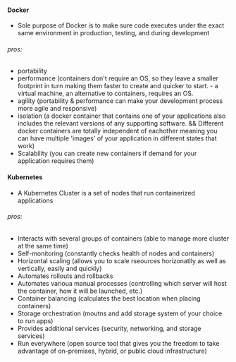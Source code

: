 #### Docker
-  Sole purpose of Docker is to make sure code executes under the exact same environment in production, testing, and during development

###### pros:
*  portability
*  performance (containers don't require an OS, so they leave a smaller footprint in turn making them faster to create and quicker to start. - a virtual machine, an alternative to containers, requires an OS.
*  agility (portability & performance can make your development process more agile and responsive)
*  isolation (a docker container that contains one of your applications also includes the relevant versions of any supporting software. && Different docker containers are totally independent of eachother meaning you can have multiple 'images' of your application in different states that work)
*  Scalability (you can create new containers if demand for your application requires them)

#### Kubernetes
-  A Kubernetes Cluster is a set of nodes that run containerized applications

###### pros:
*  Interacts with several groups of containers (able to manage more cluster at the same time)
*  Self-monitoring (constantly checks health of nodes and containers)
*  Horizontal scaling (allows you to scale rseources horizonatlly as well as vertically, easily and quickly)
*  Automates rollouts and rollbacks
*  Automates varioua manual processes (controlling which server will host the container, how it will be launched, etc.)
*  Container balancing (calculates the best location when placing containers)
*  Storage orchestration (moutns and add storage system of your choice to run apps)
*  Provides additional services (security, networking, and storage services)
*  Run everywhere (open source tool that gives you the freedom to take advantage of on-premises, hybrid, or public cloud infrastructure)
